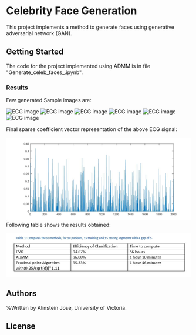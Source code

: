 # Celebrity Face Generation
This project implements a method to generate faces using generative adversarial network (GAN). 



## Getting Started

The code for the project implemented using ADMM is in file "Generate_celeb_faces_.ipynb".


### Results

Few generated Sample images are:

![ECG image](https://github.com//alinstein/Face_generation/blob/master/observation/5.jpg)
![ECG image](https://github.com//alinstein/Face_generation/blob/master/observation/6.jpg)
![ECG image](https://github.com//alinstein/Face_generation/blob/master/observation/7.jpg)
![ECG image](https://github.com//alinstein/Face_generation/blob/master/observation/8.jpg)
![ECG image](https://github.com//alinstein/Face_generation/blob/master/observation/9.jpg)
![ECG image](https://github.com//alinstein/Face_generation/blob/master/observation/10.jpg)

Final sparse coefficient vector representation of the above ECG signal:

![Sparse coefficient](https://github.com/alinstein/Human-Identification-with-ECG--/blob/master/observation/maxpol2.jpg)
Following table shows the results obtained:

![Result image](https://github.com/alinstein/Human-Identification-with-ECG--/blob/master/Results.JPG)



## Authors

%Written by Alinstein Jose, University of Victoria.

## License


